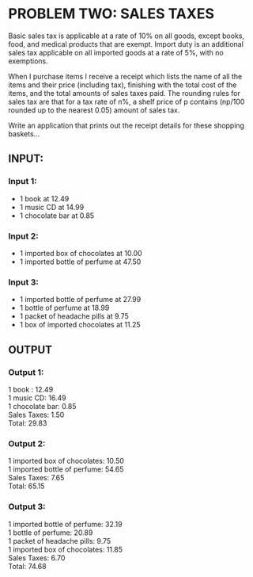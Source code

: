 # PROBLEM TWO: SALES TAXES

Basic sales tax is applicable at a rate of 10% on all goods, except books,
food, and medical products that are exempt. Import duty is an additional
sales tax applicable on all imported goods at a rate of 5%, with no
exemptions.

When I purchase items I receive a receipt which lists the name of all the
items and their price (including tax), finishing with the total cost of the
items, and the total amounts of sales taxes paid.  The rounding rules for
sales tax are that for a tax rate of n%, a shelf price of p contains
(np/100 rounded up to the nearest 0.05) amount of sales tax.

Write an application that prints out the receipt details for these shopping
baskets...

## INPUT:

### Input 1:
- 1 book at 12.49
- 1 music CD at 14.99
- 1 chocolate bar at 0.85

### Input 2:
- 1 imported box of chocolates at 10.00
- 1 imported bottle of perfume at 47.50

### Input 3:
- 1 imported bottle of perfume at 27.99
- 1 bottle of perfume at 18.99
- 1 packet of headache pills at 9.75
- 1 box of imported chocolates at 11.25

## OUTPUT

### Output 1:
1 book : 12.49  
1 music CD: 16.49  
1 chocolate bar: 0.85  
Sales Taxes: 1.50  
Total: 29.83

### Output 2:
1 imported box of chocolates: 10.50  
1 imported bottle of perfume: 54.65  
Sales Taxes: 7.65  
Total: 65.15  

### Output 3:
1 imported bottle of perfume: 32.19  
1 bottle of perfume: 20.89  
1 packet of headache pills: 9.75  
1 imported box of chocolates: 11.85  
Sales Taxes: 6.70  
Total: 74.68
